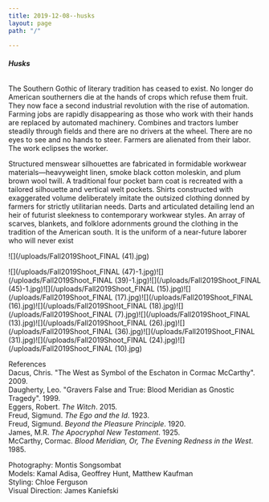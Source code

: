 ```yaml
---
title: 2019-12-08--husks
layout: page
path: "/"

---
```

###### **_Husks_**

The Southern Gothic of literary tradition has ceased to exist. No longer do American southerners die at the hands of crops which refuse them fruit. They now face a second industrial revolution with the rise of automation. Farming jobs are rapidly disappearing as those who work with their hands are replaced by automated machinery. Combines and tractors lumber steadily through fields and there are no drivers at the wheel. There are no eyes to see and no hands to steer. Farmers are alienated from their labor. The work eclipses the worker.

Structured menswear silhouettes are fabricated in formidable workwear materials—heavyweight linen, smoke black cotton moleskin, and plum brown wool twill. A traditional four pocket barn coat is recreated with a tailored silhouette and vertical welt pockets. Shirts constructed with exaggerated volume deliberately imitate the outsized clothing donned by farmers for strictly utilitarian needs. Darts and articulated detailing lend an heir of futurist sleekness to contemporary workwear styles. An array of scarves, blankets, and folklore adornments ground the clothing in the tradition of the American south. It is the uniform of a near-future laborer who will never exist

![](/uploads/Fall2019Shoot_FINAL (41).jpg)

![](/uploads/Fall2019Shoot_FINAL (47)-1.jpg)![](/uploads/Fall2019Shoot_FINAL (39)-1.jpg)![](/uploads/Fall2019Shoot_FINAL (45)-1.jpg)![](/uploads/Fall2019Shoot_FINAL (15).jpg)![](/uploads/Fall2019Shoot_FINAL (17).jpg)![](/uploads/Fall2019Shoot_FINAL (16).jpg)![](/uploads/Fall2019Shoot_FINAL (18).jpg)![](/uploads/Fall2019Shoot_FINAL (7).jpg)![](/uploads/Fall2019Shoot_FINAL (13).jpg)![](/uploads/Fall2019Shoot_FINAL (26).jpg)![](/uploads/Fall2019Shoot_FINAL (36).jpg)![](/uploads/Fall2019Shoot_FINAL (31).jpg)![](/uploads/Fall2019Shoot_FINAL (24).jpg)![](/uploads/Fall2019Shoot_FINAL (10).jpg)

References  
Dacus, Chris. "The West as Symbol of the Eschaton in Cormac McCarthy". 2009.  
Daugherty, Leo. "Gravers False and True: Blood Meridian as Gnostic Tragedy". 1999.  
Eggers, Robert. _The Witch_. 2015.  
Freud, Sigmund. _The Ego and the Id_. 1923.  
Freud, Sigmund. _Beyond the Pleasure Principle_. 1920.  
James, M.R. _The Apocryphal New Testament_. 1925.  
McCarthy, Cormac. _Blood Meridian, Or, The Evening Redness in the West_. 1985.

Photography: Montis Songsombat  
Models: Kamal Adisa, Geoffrey Hunt, Matthew Kaufman  
Styling: Chloe Ferguson  
Visual Direction: James Kaniefski